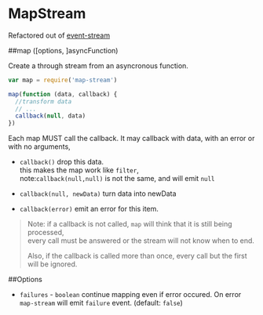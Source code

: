 # MapStream

Refactored out of [event-stream](https://github.com/dominictarr/event-stream)

##map ([options, ]asyncFunction)

Create a through stream from an asyncronous function.  

``` js
var map = require('map-stream')

map(function (data, callback) {
  //transform data
  // ...
  callback(null, data)
})

```

Each map MUST call the callback. It may callback with data, with an error or with no arguments, 

  * `callback()` drop this data.  
    this makes the map work like `filter`,  
    note:`callback(null,null)` is not the same, and will emit `null`

  * `callback(null, newData)` turn data into newData
    
  * `callback(error)` emit an error for this item.

>Note: if a callback is not called, `map` will think that it is still being processed,   
>every call must be answered or the stream will not know when to end.  
>
>Also, if the callback is called more than once, every call but the first will be ignored.

##Options 

 * `failures` - `boolean` continue mapping even if error occured. On error `map-stream` will emit `failure` event. (default: `false`)
